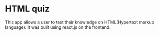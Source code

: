 # HTML quiz

This app allows a user to test their knowledge on HTML(Hypertext markup language). It was built using react.js on the frontend.


